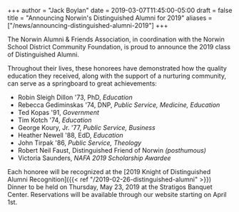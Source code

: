 +++
author = "Jack Boylan"
date = 2019-03-07T11:45:00-05:00
draft = false
title = "Announcing Norwin's Distinguished Alumni for 2019"
aliases = ["/news/announcing-distinguished-alumni-2019"]
+++

The Norwin Alumni & Friends Association, in coordination with the Norwin School District Community Foundation, is proud to announce the 2019 class of Distinguished Alumni.

Throughout their lives, these honorees have demonstrated how the quality education they received, along with the support of a nurturing community, can serve as a springboard to great achievements:

* Robin Sleigh Dillon &#39;73, PhD, *Education*
* Rebecca Gediminskas &#39;74, DNP, *Public Service, Medicine, Education*
* Ted Kopas &#39;91, *Government*
* Tim Kotch &#39;74, *Education*
* George Koury, Jr. &#39;77, *Public Service, Business*
* Heather Newell &#39;88, EdD, *Education*
* John Tirpak &#39;86, *Public Service, Theology*
* Robert Neil Faust, Distinguished Friend of Norwin *(posthumous)*
* Victoria Saunders, *NAFA 2019 Scholarship Awardee*

Each honoree will be recognized at the [2019 Knight of Distinguished Alumni Recognition]({{< ref "/2019-02-26-distinguished-alumni" >}}) Dinner to be held on Thursday, May 23, 2019 at the Stratigos Banquet Center. Reservations will be available through our website starting on April 1st.
